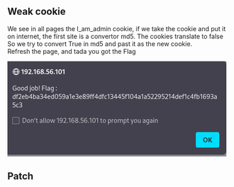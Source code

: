 ## Weak cookie

We see in all pages the I_am_admin cookie, 
if we take the cookie and put it on internet, the first site is a convertor md5.
The cookies translate to false
So we try to convert True in md5 and past it as the new cookie.  
Refresh the page, and tada  you got the Flag

![image](./Ressources/cookie_result.png)

## Patch 

